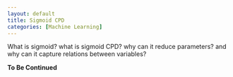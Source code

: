 ```yaml
---
layout: default
title: Sigmoid CPD
categories: [Machine Learning]
---
```


What is sigmoid? what is sigmoid CPD? why can it reduce parameters? and why can it capture relations between variables?

**To Be Continued**
